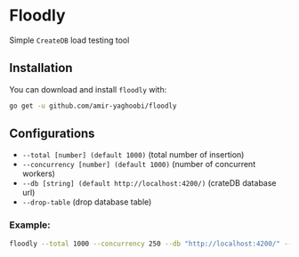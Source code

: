 # Floodly

Simple `CreateDB` load testing tool

## Installation

You can download and install `floodly` with:

```bash
go get -u github.com/amir-yaghoobi/floodly
```

## Configurations

- `--total [number] (default 1000)` (total number of insertion)
- `--concurrency [number] (default 1000)` (number of concurrent workers)
- `--db [string] (default http://localhost:4200/)` (crateDB database url)
- `--drop-table` (drop database table)

### Example:

```bash
floodly --total 1000 --concurrency 250 --db "http://localhost:4200/" --drop-table
```
